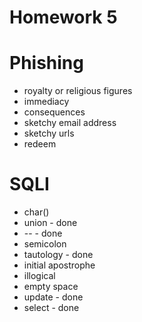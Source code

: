 # Homework 5

# Phishing

* royalty or religious figures
* immediacy
* consequences
* sketchy email address
* sketchy urls
* redeem


# SQLI

* char()
* union - done
* -- - done
* semicolon
* tautology - done
* initial apostrophe
* illogical
* empty space
* update - done
* select - done